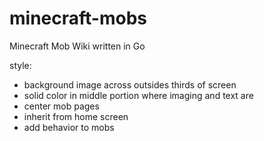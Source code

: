 # minecraft-mobs
Minecraft Mob Wiki written in Go

style:
- background image across outsides thirds of screen
- solid color in middle portion where imaging and text are
- center mob pages
- inherit from home screen
- add behavior to mobs 
